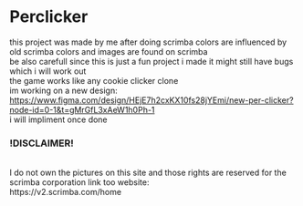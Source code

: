 # Perclicker
this project was made by me after doing scrimba colors are influenced by old scrimba colors and images are found on scrimba <br>
be also carefull since this is just a fun project i made it might still have bugs which i will work out <br>
the game works like any cookie clicker clone
<br>
im working on a new design: https://www.figma.com/design/HEjE7h2cxKX10fs28jYEmi/new-per-clicker?node-id=0-1&t=gMrGfL3xAeW1h0Ph-1 <br>
i will impliment once done
<br>
### !DISCLAIMER!
<br>
I do not own the pictures on this site and those rights are reserved for the scrimba corporation
link too website: <br>
https://v2.scrimba.com/home
